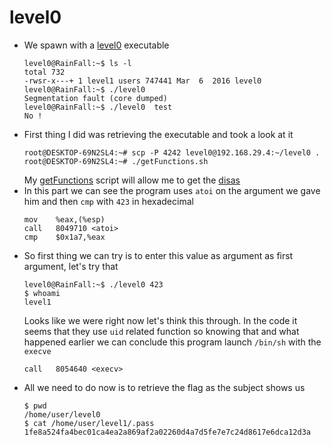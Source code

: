 level0
======

*	We spawn with a [level0](source/level0) executable
	```console
	level0@RainFall:~$ ls -l
	total 732
	-rwsr-x---+ 1 level1 users 747441 Mar  6  2016 level0
	level0@RainFall:~$ ./level0 
	Segmentation fault (core dumped)
	level0@RainFall:~$ ./level0  test
	No !
	```
*	First thing I did was retrieving the executable and took a look at it
	```console
	root@DESKTOP-69N2SL4:~# scp -P 4242 level0@192.168.29.4:~/level0 .
	root@DESKTOP-69N2SL4:~# ./getFunctions.sh
	```
	My [getFunctions](source/getFunctions.sh) script will allow me to get the [disas](source/disas.s)
*	In this part we can see the program uses `atoi` on the argument we gave him and then `cmp` with `423` in hexadecimal
	```assembly
	mov    %eax,(%esp)
	call   8049710 <atoi>
	cmp    $0x1a7,%eax
	```
*	So first thing we can try is to enter this value as argument as first argument, let's try that
	```conosole
	level0@RainFall:~$ ./level0 423
	$ whoami
	level1
	```
	Looks like we were right now let's think this through. In the code it seems that they use `uid` related function so knowing that and what happened earlier we can conclude this program launch `/bin/sh` with the `execve`
	```assembly
	call   8054640 <execv>
	```
*	All we need to do now is to retrieve the flag as the subject shows us
	```console
	$ pwd
	/home/user/level0
	$ cat /home/user/level1/.pass
	1fe8a524fa4bec01ca4ea2a869af2a02260d4a7d5fe7e7c24d8617e6dca12d3a
	```
